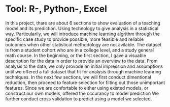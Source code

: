 # Tool: R-, Python-, Excel
In this project, thare are about 6 sections to show evaluation of a teaching model and its prediction. Using technology to give analysis in a statistical way. Particularily, we will introduce machine learning algrithm through the specific case study to provide possible, more feasible and reliable outcomes when other statistical methodology are not avilable.
The dataset is from a student cohort who are in a college level, and a study general math course. 
In the beginning, or the first section, I gave a visuable description for the data in order to provide an overview to the data. From analysis to the data, we only provode an initial impression and assumptions until we offered a full dataset that fit for analysis through machine leanring techniques. 
In the next few sections, we will first conduct dimentional reduction, then proceed to feature selection for filting out those unimportant features. 
Since we are confortable to either using existed models, or construct our own models, offered the occurancy to model prediction
We further conduct cross validation to predict using a model we selected.
